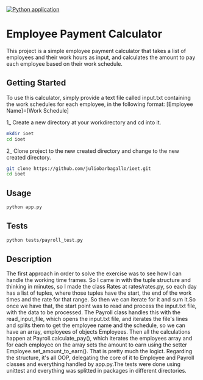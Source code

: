 [![Python application](https://github.com/juliobarbagallo/ioet/actions/workflows/python-app.yml/badge.svg)](https://github.com/juliobarbagallo/ioet/actions/workflows/python-app.yml)

# Employee Payment Calculator

This project is a simple employee payment calculator that takes a list of employees and their work hours as input, and calculates the amount to pay each employee based on their work schedule.

## Getting Started

To use this calculator, simply provide a text file called input.txt containing the work schedules for each employee, in the following format:
[Employee Name]=[Work Schedule]

1_ Create a new directory at your workdirectory and cd into it.

```bash
mkdir ioet
cd ioet
```

2_ Clone project to the new created directory and change to the new created directory.

```bash
git clone https://github.com/juliobarbagallo/ioet.git
cd ioet
```

## Usage

```bash
python app.py
```

## Tests

```bash
python tests/payroll_test.py
```

## Description

The first approach in order to solve the exercise was to see how I can handle the working time frames. So I came in with the tuple structure and thinking in minutes, so I made the class Rates at rates/rates.py, so each day has a list of tuples, where those tuples have the start, the end of the work times and the rate for that range. So then we can iterate for it and sum it.So once we have that, the start point was to read and process the input.txt file, with the data to be processed. The Payroll class handles this with the read_input_file, which opens the input.txt file, and iterates the file's lines and splits them to get the employee name and the schedule, so we can have an array, employees of objects Employees.
Then all the calculations happen at Payroll.calculate_pay(), which iterates the employees array and for each employee on the array sets the amount to earn using the setter Employee.set_amount_to_earn(). That is pretty much the logict.
Regarding the structure, it's all OOP, delegating the core of it to Employee and Payroll classes and everything handled by app.py.The tests were done using unittest and everything was splitted in packages in different directories.

